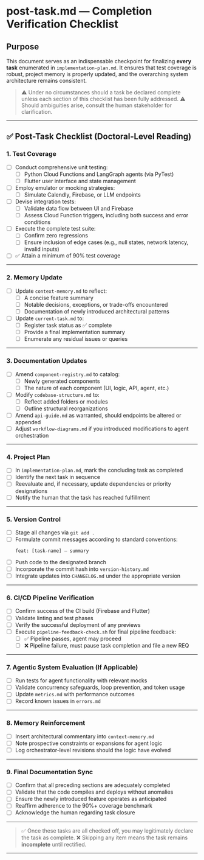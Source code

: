 # post-task.md — Completion Verification Checklist

## Purpose
This document serves as an indispensable checkpoint for finalizing **every task** enumerated in `implementation-plan.md`. It ensures that test coverage is robust, project memory is properly updated, and the overarching system architecture remains consistent.

> ⚠️ Under no circumstances should a task be declared complete unless each section of this checklist has been fully addressed.
> ⚠️ Should ambiguities arise, consult the human stakeholder for clarification.

---

## ✅ Post-Task Checklist (Doctoral-Level Reading)

### 1. Test Coverage
- [ ] Conduct comprehensive unit testing:
  - [ ] Python Cloud Functions and LangGraph agents (via PyTest)
  - [ ] Flutter user interface and state management
- [ ] Employ emulator or mocking strategies:
  - [ ] Simulate Calendly, Firebase, or LLM endpoints
- [ ] Devise integration tests:
  - [ ] Validate data flow between UI and Firebase
  - [ ] Assess Cloud Function triggers, including both success and error conditions
- [ ] Execute the complete test suite:
  - [ ] Confirm zero regressions
  - [ ] Ensure inclusion of edge cases (e.g., null states, network latency, invalid inputs)
- [ ] ✅ Attain a minimum of 90% test coverage

---

### 2. Memory Update
- [ ] Update `context-memory.md` to reflect:
  - [ ] A concise feature summary
  - [ ] Notable decisions, exceptions, or trade-offs encountered
  - [ ] Documentation of newly introduced architectural patterns
- [ ] Update `current-task.md` to:
  - [ ] Register task status as ✅ complete
  - [ ] Provide a final implementation summary
  - [ ] Enumerate any residual issues or queries

---

### 3. Documentation Updates
- [ ] Amend `component-registry.md` to catalog:
  - [ ] Newly generated components
  - [ ] The nature of each component (UI, logic, API, agent, etc.)
- [ ] Modify `codebase-structure.md` to:
  - [ ] Reflect added folders or modules
  - [ ] Outline structural reorganizations
- [ ] Amend `api-guide.md` as warranted, should endpoints be altered or appended
- [ ] Adjust `workflow-diagrams.md` if you introduced modifications to agent orchestration

---

### 4. Project Plan
- [ ] In `implementation-plan.md`, mark the concluding task as completed
- [ ] Identify the next task in sequence
- [ ] Reevaluate and, if necessary, update dependencies or priority designations
- [ ] Notify the human that the task has reached fulfillment

---

### 5. Version Control
- [ ] Stage all changes via `git add .`
- [ ] Formulate commit messages according to standard conventions:
  ```
  feat: [task-name] — summary
  ```
- [ ] Push code to the designated branch
- [ ] Incorporate the commit hash into `version-history.md`
- [ ] Integrate updates into `CHANGELOG.md` under the appropriate version

---

### 6. CI/CD Pipeline Verification
- [ ] Confirm success of the CI build (Firebase and Flutter)
- [ ] Validate linting and test phases
- [ ] Verify the successful deployment of any previews
- [ ] Execute `pipeline-feedback-check.sh` for final pipeline feedback:
  - [ ] ✅ Pipeline passes, agent may proceed
  - [ ] ❌ Pipeline failure, must pause task completion and file a new REQ

---

### 7. Agentic System Evaluation (If Applicable)
- [ ] Run tests for agent functionality with relevant mocks
- [ ] Validate concurrency safeguards, loop prevention, and token usage
- [ ] Update `metrics.md` with performance outcomes
- [ ] Record known issues in `errors.md`

---

### 8. Memory Reinforcement
- [ ] Insert architectural commentary into `context-memory.md`
- [ ] Note prospective constraints or expansions for agent logic
- [ ] Log orchestrator-level revisions should the logic have evolved

---

### 9. Final Documentation Sync
- [ ] Confirm that all preceding sections are adequately completed
- [ ] Validate that the code compiles and deploys without anomalies
- [ ] Ensure the newly introduced feature operates as anticipated
- [ ] Reaffirm adherence to the 90%+ coverage benchmark
- [ ] Acknowledge the human regarding task closure

---

> ✅ Once these tasks are all checked off, you may legitimately declare the task as complete.
> ❌ Skipping any item means the task remains **incomplete** until rectified.

---

